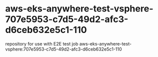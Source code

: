 # aws-eks-anywhere-test-vsphere-707e5953-c7d5-49d2-afc3-d6ceb632e5c1-110
repository for use with E2E test job aws-eks-anywhere-test-vsphere:707e5953-c7d5-49d2-afc3-d6ceb632e5c1-110
